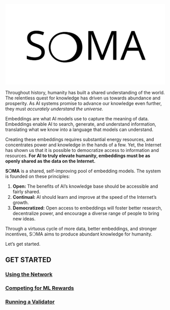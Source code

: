 ![SOMA Wordmark](../images/soma_wordmark.png)

Throughout history, humanity has built a shared understanding of the world. The relentless quest for knowledge has driven us towards abundance and prosperity. As AI systems promise to advance our knowledge even further, they must *accurately understand the universe.*

Embeddings are what AI models use to capture the meaning of data. Embeddings enable AI to search, generate, and understand information, translating what we know into a language that models can understand.

Creating these embeddings requires substantial energy resources, and concentrates power and knowledge in the hands of a few. Yet, the Internet has shown us that it is possible to democratize access to information and resources. **For AI to truly elevate humanity, embeddings must be as openly shared as the data on the Internet.**

**S❍MA** is a shared, self-improving pool of embedding models. The system is founded on these principles:

1. **Open:** The benefits of AI’s knowledge base should be accessible and fairly shared.
2. **Continual:** AI should learn and improve at the speed of the Internet’s growth.
3. **Democratized:** Open access to embeddings will foster better research, decentralize power, and encourage a diverse range of people to bring new ideas.

Through a virtuous cycle of more data, better embeddings, and stronger incentives, S❍MA aims to produce abundant knowledge for humanity.
 
Let’s get started.

<!-- > 📖 **Contributing**
>
> You can contribute to this book on GitHub (TODO: add link). -->

## GET STARTED

### [Using the Network](./get_started/using_the_network.md)

### [Competing for ML Rewards](./get_started/competing_for_ml_rewards.md)

### [Running a Validator](./get_started/running_a_validator.md)
